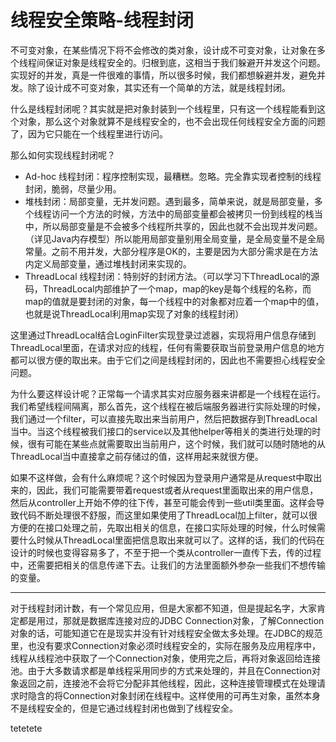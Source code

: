 # 线程安全策略-线程封闭

不可变对象，在某些情况下将不会修改的类对象，设计成不可变对象，让对象在多个线程间保证对象是线程安全的。归根到底，这相当于我们躲避开并发这个问题。实现好的并发，真是一件很难的事情，所以很多时候，我们都想躲避并发，避免并发。除了设计成不可变对象，其实还有一个简单的方法，就是线程封闭。

什么是线程封闭呢？其实就是把对象封装到一个线程里，只有这一个线程能看到这个对象，那么这个对象就算不是线程安全的，也不会出现任何线程安全方面的问题了，因为它只能在一个线程里进行访问。

那么如何实现线程封闭呢？

- Ad-hoc 线程封闭：程序控制实现，最糟糕。忽略。完全靠实现者控制的线程封闭，脆弱，尽量少用。
- 堆栈封闭：局部变量，无并发问题。遇到最多，简单来说，就是局部变量，多个线程访问一个方法的时候，方法中的局部变量都会被拷贝一份到线程的栈当中，所以局部变量是不会被多个线程所共享的，因此也就不会出现并发问题。（详见Java内存模型）所以能用局部变量别用全局变量，是全局变量不是全局常量。之前不用并发，大部分程序是OK的，主要是因为大部分需求是在方法内定义局部变量，通过堆栈封闭来实现的。
- ThreadLocal 线程封闭：特别好的封闭方法。（可以学习下ThreadLocal的源码，ThreadLocal内部维护了一个map，map的key是每个线程的名称，而map的值就是要封闭的对象，每一个线程中的对象都对应着一个map中的值，也就是说ThreadLocal利用map实现了对象的线程封闭）

这里通过ThreadLocal结合LoginFilter实现登录过滤器，实现将用户信息存储到ThreadLocal里面，在请求对应的线程，任何有需要获取当前登录用户信息的地方都可以很方便的取出来。由于它们之间是线程封闭的，因此也不需要担心线程安全问题。

为什么要这样设计呢？正常每一个请求其实对应服务器来讲都是一个线程在运行。我们希望线程间隔离，那么首先，这个线程在被后端服务器进行实际处理的时候，我们通过一个filter，可以直接先取出来当前用户，然后把数据存到ThreadLocal当中。当这个线程被我们接口的service以及其他helper等相关的类进行处理的时候，很有可能在某些点就需要取出当前用户，这个时候，我们就可以随时随地的从ThreadLocal当中直接拿之前存储过的值，这样用起来就很方便。

如果不这样做，会有什么麻烦呢？这个时候因为登录用户通常是从request中取出来的，因此，我们可能需要带着request或者从request里面取出来的用户信息，然后从controller上开始不停的往下传，甚至可能会传到一些util类里面。这样会导致代码不断处理很不舒服，而这里如果使用了ThreadLocal加上filter，就可以很方便的在接口处理之前，先取出相关的信息，在接口实际处理的时候，什么时候需要什么时候从ThreadLocal里面把信息取出来就可以了。这样的话，我们的代码在设计的时候也变得容易多了，不至于把一个类从controller一直传下去，传的过程中，还需要把相关的信息传递下去。让我们的方法里面额外参杂一些我们不想传输的变量。

<hr>

对于线程封闭计数，有一个常见应用，但是大家都不知道，但是提起名字，大家肯定都是用过，那就是数据库连接对应的JDBC Connection对象，了解Connection对象的话，可能知道它在是现实并没有针对线程安全做太多处理。在JDBC的规范里，也没有要求Connection对象必须时线程安全的，实际在服务及应用程序中，线程从线程池中获取了一个Connection对象，使用完之后，再将对象返回给连接池。由于大多数请求都是单线程采用同步的方式来处理的，并且在Connection对象返回之前，连接池不会将它分配非其他线程，因此，这种连接管理模式在处理请求时隐含的将Connection对象封闭在线程中。这样使用的可再生对象，虽然本身不是线程安全的，但是它通过线程封闭也做到了线程安全。

tetetete